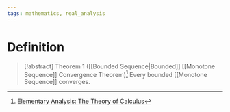 ```yaml
---
tags: mathematics, real_analysis
---
```


# Definition

> [!abstract] Theorem 1 ([[Bounded Sequence|Bounded]] [[Monotone Sequence]] Convergence Theorem)[^1]
> Every bounded [[Monotone Sequence]] converges.

[^1]: [Elementary Analysis: The Theory of Calculus](zotero://open-pdf/library/items/GUY2WR3V?page=69)